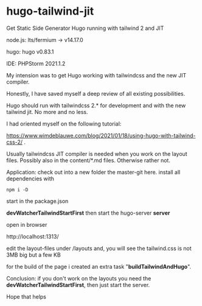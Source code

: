 # hugo-tailwind-jit
Get Static Side Generator Hugo running with tailwind 2 and JIT

node.js: lts/fermium -> v14.17.0

hugo: hugo v0.83.1

IDE: PHPStorm 2021.1.2

My intension was to get Hugo working with tailwindcss and the new JIT compiler.

Honestly, I have saved myself a deep review of all existing possibilities.

Hugo should run with tailwindcss 2.* for development and with the new tailwind jit. No more and no less.

I had oriented myself on the following tutorial:

https://www.wimdeblauwe.com/blog/2021/01/18/using-hugo-with-tailwind-css-2/ .

Usually tailwindcss JIT compiler is needed when you work on the layout files. Possibly also in the content/*.md files. Otherwise rather not.

Application:
check out into a new folder the master-git here.
install all dependencies with 
```shell
npm i -D
```

start in the package.json

**devWatcherTailwindStartFirst**
then start the hugo-server
**server**

open in browser 

http://localhost:1313/

edit the layout-files under /layouts and, you will see the tailwind.css is not 3MB big but a few KB

for the build of the page i created an extra task "**buildTailwindAndHugo**".

Conclusion: if you don't work on the layouts you need the **devWatcherTailwindStartFirst**, then just start the server. 

Hope that helps
